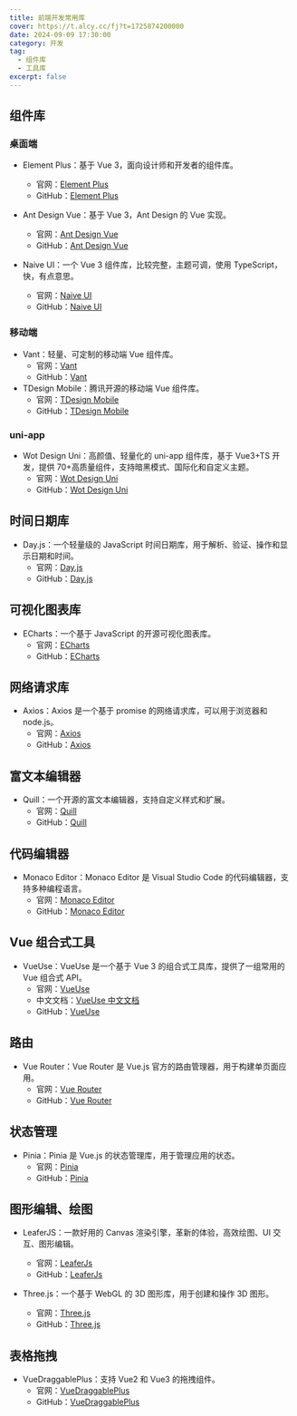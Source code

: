 ```yaml
---
title: 前端开发常用库
cover: https://t.alcy.cc/fj?t=1725874200000
date: 2024-09-09 17:30:00
category: 开发
tag:
  - 组件库
  - 工具库
excerpt: false
---
```


## 组件库

### 桌面端

- Element Plus：基于 Vue 3，面向设计师和开发者的组件库。

  - 官网：[Element Plus](https://element-plus.org/zh-CN/)
  - GitHub：[Element Plus](https://github.com/element-plus/element-plus)

- Ant Design Vue：基于 Vue 3，Ant Design 的 Vue 实现。

  - 官网：[Ant Design Vue](https://antdv.com/components/overview-cn)
  - GitHub：[Ant Design Vue](https://github.com/vueComponent/ant-design-vue)

- Naive UI：一个 Vue 3 组件库，比较完整，主题可调，使用 TypeScript，快，有点意思。
  - 官网：[Naive UI](https://www.naiveui.com/zh-CN/os-theme)
  - GitHub：[Naive UI](https://github.com/tusen-ai/naive-ui)

### 移动端

- Vant：轻量、可定制的移动端 Vue 组件库。
  - 官网：[Vant](https://vant-ui.github.io/vant/#/zh-CN)
  - GitHub：[Vant](https://github.com/youzan/vant)
- TDesign Mobile：腾讯开源的移动端 Vue 组件库。
  - 官网：[TDesign Mobile](https://tdesign.tencent.com/mobile-vue/overview)
  - GitHub：[TDesign Mobile](https://github.com/Tencent/tdesign-mobile-vue)

### uni-app

- Wot Design Uni：高颜值、轻量化的 uni-app 组件库，基于 Vue3+TS 开发，提供 70+高质量组件，支持暗黑模式、国际化和自定义主题。
  - 官网：[Wot Design Uni](https://wot-design-uni.cn/)
  - GitHub：[Wot Design Uni](https://github.com/Moonofweisheng/wot-design-uni)

## 时间日期库

- Day.js：一个轻量级的 JavaScript 时间日期库，用于解析、验证、操作和显示日期和时间。
  - 官网：[Day.js](https://day.js.org/zh-CN/)
  - GitHub：[Day.js](https://github.com/iamkun/dayjs/)

## 可视化图表库

- ECharts：一个基于 JavaScript 的开源可视化图表库。
  - 官网：[ECharts](https://echarts.apache.org/zh/index.html)
  - GitHub：[ECharts](https://github.com/apache/echarts)

## 网络请求库

- Axios：Axios 是一个基于 promise 的网络请求库，可以用于浏览器和 node.js。
  - 官网：[Axios](https://axios-http.com/zh/)
  - GitHub：[Axios](https://github.com/axios/axios)

## 富文本编辑器

- Quill：一个开源的富文本编辑器，支持自定义样式和扩展。
  - 官网：[Quill](https://quilljs.com/)
  - GitHub：[Quill](https://github.com/quilljs/quill)

## 代码编辑器

- Monaco Editor：Monaco Editor 是 Visual Studio Code 的代码编辑器，支持多种编程语言。
  - 官网：[Monaco Editor](https://microsoft.github.io/monaco-editor/)
  - GitHub：[Monaco Editor](https://github.com/microsoft/monaco-editor)

## Vue 组合式工具

- VueUse：VueUse 是一个基于 Vue 3 的组合式工具库，提供了一组常用的 Vue 组合式 API。
  - 官网：[VueUse](https://vueuse.org/)
  - 中文文档：[VueUse 中文文档](https://vueuse.pages.dev/)
  - GitHub：[VueUse](https://github.com/vueuse/vueuse)

## 路由

- Vue Router：Vue Router 是 Vue.js 官方的路由管理器，用于构建单页面应用。
  - 官网：[Vue Router](https://router.vuejs.org/zh/)
  - GitHub：[Vue Router](https://github.com/vuejs/vue-router)

## 状态管理

- Pinia：Pinia 是 Vue.js 的状态管理库，用于管理应用的状态。
  - 官网：[Pinia](https://pinia.vuejs.org/)
  - GitHub：[Pinia](https://github.com/vuejs/pinia)

## 图形编辑、绘图

- LeaferJS：一款好用的 Canvas 渲染引擎，革新的体验，高效绘图、UI 交互、图形编辑。

  - 官网：[LeaferJs](https://leaferjs.com/)
  - GitHub：[LeaferJs](https://github.com/leaferjs/ui)

- Three.js：一个基于 WebGL 的 3D 图形库，用于创建和操作 3D 图形。
  - 官网：[Three.js](https://threejs.org/)
  - GitHub：[Three.js](https://github.com/mrdoob/three.js)

## 表格拖拽

- VueDraggablePlus：支持 Vue2 和 Vue3 的拖拽组件。
  - 官网：[VueDraggablePlus](https://vue-draggable-plus.pages.dev/)
  - GitHub：[VueDraggablePlus](https://github.com/Alfred-Skyblue/vue-draggable-plus)
